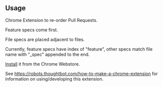 Usage
----

Chrome Extension to re-order Pull Requests.

Feature specs come first.

File specs are placed adjacent to files.

Currently, feature specs have index of "feature", other specs match file name
with "_spec" appended to the end.

[Install](https://chrome.google.com/webstore/detail/pull-favors/eekfnkibgmemnnbbmdglmjabjdfdjglj) it from the Chrome Webstore.

See https://robots.thoughtbot.com/how-to-make-a-chrome-extension for information
on using/developing this extension.
